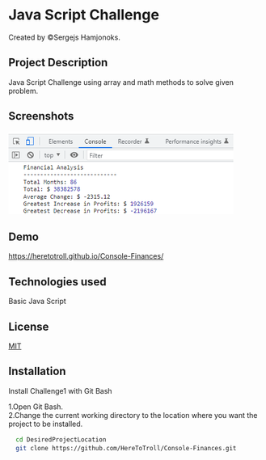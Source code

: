 
# Java Script Challenge

Created by &copy;Sergejs Hamjonoks.

## Project Description

Java Script Challenge using array and math methods to solve given problem.




## Screenshots

![App Screenshot](WorkingApp.png)


## Demo

https://heretotroll.github.io/Console-Finances/

## Technologies used

Basic Java Script 


## License

[MIT](https://choosealicense.com/licenses/mit/)

## Installation

Install Challenge1 with Git Bash

1.Open Git Bash.  
2.Change the current working directory to the location where you want the project to be installed.


```bash
  cd DesiredProjectLocation
  git clone https://github.com/HereToTroll/Console-Finances.git
```
    